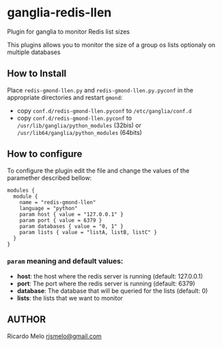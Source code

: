 ganglia-redis-llen
==================

Plugin for ganglia to monitor Redis list sizes

This plugins allows you to monitor the size of a group os lists optionaly on multiple databases

## How to Install

Place `redis-gmond-llen.py` and `redis-gmond-llen.py.pyconf` in the appropriate directories and restart `gmond`:

* copy `conf.d/redis-gmond-llen.pyconf` to `/etc/ganglia/conf.d`
* copy `conf.d/redis-gmond-llen.pyconf` to `/usr/lib/ganglia/python_modules` (32bis) or `/usr/lib64/ganglia/python_modules` (64bits)

## How to configure

To configure the plugin edit the file and change the values of the paramether described bellow:

```
modules {
  module {
    name = "redis-gmond-llen"
    language = "python"
    param host { value = "127.0.0.1" }
    param port { value = 6379 }
    param databases { value = "0, 1" }
    param lists { value = "listA, listB, listC" }
  }
}
```

### ```param``` meaning and default values:


* __host__: the host where the redis server is running (default: 127.0.0.1)
* __port__: The port where the redis server is running (default: 6379)
* __database__: The database that will be queried for the lists (default: 0)
* __lists__: the lists that we want to monitor

## AUTHOR

Ricardo Melo <rjsmelo@gmail.com>
